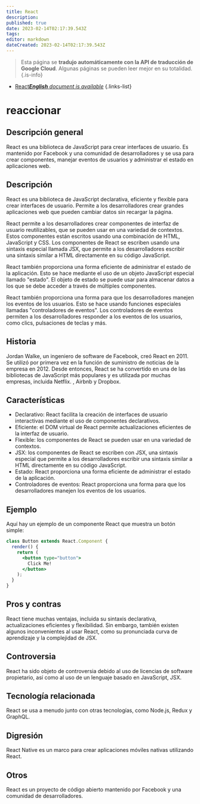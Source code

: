 ```yaml
---
title: React
description: 
published: true
date: 2023-02-14T02:17:39.543Z
tags: 
editor: markdown
dateCreated: 2023-02-14T02:17:39.543Z
---
```


> Esta página se **tradujo automáticamente con la API de traducción de Google Cloud**.
Algunas páginas se pueden leer mejor en su totalidad.{.is-info}



- [React***English** document is available*](/en/Knowledge-base/Dictionary/react)
{.links-list}


# reaccionar

## Descripción general
React es una biblioteca de JavaScript para crear interfaces de usuario. Es mantenido por Facebook y una comunidad de desarrolladores y se usa para crear componentes, manejar eventos de usuarios y administrar el estado en aplicaciones web.

## Descripción
React es una biblioteca de JavaScript declarativa, eficiente y flexible para crear interfaces de usuario. Permite a los desarrolladores crear grandes aplicaciones web que pueden cambiar datos sin recargar la página.

React permite a los desarrolladores crear componentes de interfaz de usuario reutilizables, que se pueden usar en una variedad de contextos. Estos componentes están escritos usando una combinación de HTML, JavaScript y CSS. Los componentes de React se escriben usando una sintaxis especial llamada JSX, que permite a los desarrolladores escribir una sintaxis similar a HTML directamente en su código JavaScript.

React también proporciona una forma eficiente de administrar el estado de la aplicación. Esto se hace mediante el uso de un objeto JavaScript especial llamado "estado". El objeto de estado se puede usar para almacenar datos a los que se debe acceder a través de múltiples componentes.

React también proporciona una forma para que los desarrolladores manejen los eventos de los usuarios. Esto se hace usando funciones especiales llamadas "controladores de eventos". Los controladores de eventos permiten a los desarrolladores responder a los eventos de los usuarios, como clics, pulsaciones de teclas y más.

## Historia
Jordan Walke, un ingeniero de software de Facebook, creó React en 2011. Se utilizó por primera vez en la función de suministro de noticias de la empresa en 2012. Desde entonces, React se ha convertido en una de las bibliotecas de JavaScript más populares y es utilizada por muchas empresas, incluida Netflix. , Airbnb y Dropbox.

## Características
- Declarativo: React facilita la creación de interfaces de usuario interactivas mediante el uso de componentes declarativos.
- Eficiente: el DOM virtual de React permite actualizaciones eficientes de la interfaz de usuario.
- Flexible: los componentes de React se pueden usar en una variedad de contextos.
- JSX: los componentes de React se escriben con JSX, una sintaxis especial que permite a los desarrolladores escribir una sintaxis similar a HTML directamente en su código JavaScript.
- Estado: React proporciona una forma eficiente de administrar el estado de la aplicación.
- Controladores de eventos: React proporciona una forma para que los desarrolladores manejen los eventos de los usuarios.

## Ejemplo
Aquí hay un ejemplo de un componente React que muestra un botón simple:

```jsx
class Button extends React.Component {
  render() {
    return (
      <button type="button">
        Click Me!
      </button>
    );
  }
}
```

## Pros y contras
React tiene muchas ventajas, incluida su sintaxis declarativa, actualizaciones eficientes y flexibilidad. Sin embargo, también existen algunos inconvenientes al usar React, como su pronunciada curva de aprendizaje y la complejidad de JSX.

## Controversia
React ha sido objeto de controversia debido al uso de licencias de software propietario, así como al uso de un lenguaje basado en JavaScript, JSX.

## Tecnología relacionada
React se usa a menudo junto con otras tecnologías, como Node.js, Redux y GraphQL.

## Digresión
React Native es un marco para crear aplicaciones móviles nativas utilizando React.

## Otros
React es un proyecto de código abierto mantenido por Facebook y una comunidad de desarrolladores.